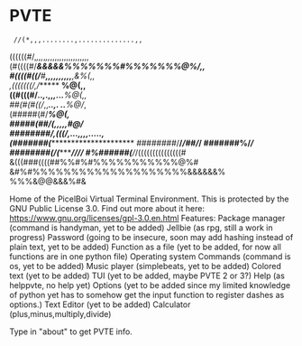 # PVTE

     //(*,,,........,..............,,  
  ((((((#/,*,,,*,*,,*,,,,,,,,,,,,,,,,,  
  (#((((#/***&&&&&%%%%%%%#%%%%%%%@%/,,  
 #((((#((/**#*****,,,,,,,,,,***,*&%(,,  
 ,(((((((/,*/******          ****%@(,,  
  ((#(((#/*********..,.,,,...****%@(,,  
  ##(#(#((/*,,******..*,.  ..****%@/*,  
  (#####(#/**********************%@(*,  
  #####(##/**(*********,***,,,**,#@/**  
  ########/**,(((/,...,,,,.....,******  
  (#######(**************************** 
  ########/********************/*/##/*/ 
  #######%/***************************/ 
  ########(**/(******************//*//* 
  #%######(*******/*/(((((((((((((((#   
    &(((###((((##%%#%#%%%%%%%%%%%@%#    
      &#%#%%%%%%%%%%%%%%%%%%%%&&&&&&%   
        %%%&@@&&&%#&                    




Home of the PicelBoi Virtual Terminal Environment.
This is protected by the GNU Public License 3.0. Find out more about it here: https://www.gnu.org/licenses/gpl-3.0.en.html
Features:
Package manager (command is handyman, yet to be added)
Jellbie (as rpg, still a work in progress)
Password (going to be insecure, soon may add hashing instead of plain text, yet to be added)
Function as a file (yet to be added, for now all functions are in one python file)
Operating system Commands (command is os, yet to be added)
Music player (simplebeats, yet to be added)
Colored text (yet to be added)
TUI (yet to be added, maybe PVTE 2 or 3?)
Help (as helppvte, no help yet)
Options (yet to be added since my limited knowledge of python yet has to somehow get the input function to register dashes as options.)
Text Editor (yet to be added)
Calculator (plus,minus,multiply,divide)

Type in "about" to get PVTE info.
